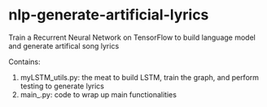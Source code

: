 # nlp-generate-artificial-lyrics
Train a Recurrent Neural Network on TensorFlow to build language model and generate artifical song lyrics

Contains:

1. myLSTM_utils.py: the meat to build LSTM, train the graph, and perform testing to generate lyrics
2. main_.py: code to wrap up main functionalities

